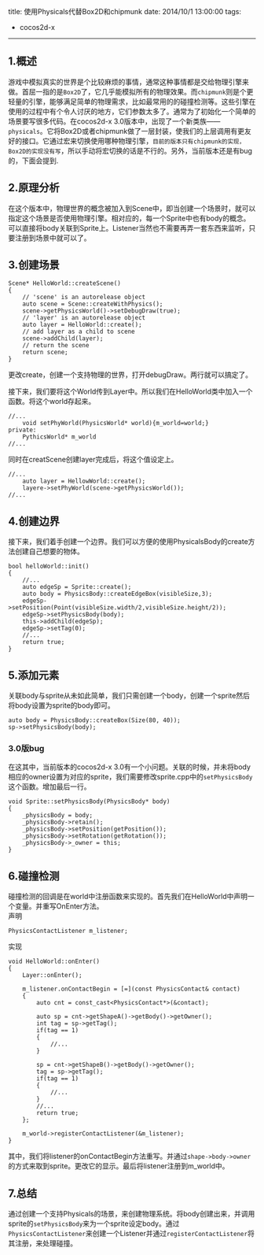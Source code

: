 title: 使用Physicals代替Box2D和chipmunk
date: 2014/10/1 13:00:00
tags: 
- cocos2d-x
---

## 1.概述

游戏中模拟真实的世界是个比较麻烦的事情，通常这种事情都是交给物理引擎来做。首屈一指的是`Box2D`了，它几乎能模拟所有的物理效果。而`chipmunk`则是个更轻量的引擎，能够满足简单的物理需求，比如最常用的的碰撞检测等。这些引擎在使用的过程中有个令人讨厌的地方，它们参数太多了。通常为了初始化一个简单的场景要写很多代码。在cocos2d-x 3.0版本中，出现了一个新类族——`physicals`。它将Box2D或者chipmunk做了一层封装，使我们的上层调用有更友好的接口。它通过宏来切换使用哪种物理引擎，`目前的版本只有chipmunk的实现，Box2D的实现没有写`，所以手动将宏切换的话是不行的。另外，当前版本还是有bug的，下面会提到.

## 2.原理分析
在这个版本中，物理世界的概念被加入到Scene中，即当创建一个场景时，就可以指定这个场景是否使用物理引擎。相对应的，每一个Sprite中也有body的概念。可以直接将body关联到Sprite上。Listener当然也不需要再弄一套东西来监听，只要注册到场景中就可以了。

## 3.创建场景

	Scene* HelloWorld::createScene()  
	{
		// 'scene' is an autorelease object  
		auto scene = Scene::createWithPhysics();  
      	scene->getPhysicsWorld()->setDebugDraw(true);  
     	// 'layer' is an autorelease object  
       	auto layer = HelloWorld::create();  
      	// add layer as a child to scene  
     	scene->addChild(layer);   
      	// return the scene  
     	return scene;  
    }
更改create，创建一个支持物理的世界，打开debugDraw。两行就可以搞定了。

接下来，我们要将这个World传到Layer中。所以我们在HelloWorld类中加入一个函数。将这个world存起来。 

	//...
		void setPhyWorld(PhysicsWorld* world){m_world=world;}
	private:
		PythicsWorld* m_world
	//...
	
同时在creatScene创建layer完成后，将这个值设定上。
	
	//...
		auto layer = HellowWorld::create();
		layere->setPhyWorld(scene->getPhysicsWorld());
	//...
	
## 4.创建边界
接下来，我们着手创建一个边界。我们可以方便的使用PhysicalsBody的create方法创建自己想要的物体。 

	bool helloWorld::init()
	{
		//...
		auto edgeSp = Sprite::create();  
		auto body = PhysicsBody::createEdgeBox(visibleSize,3);  
		edgeSp->setPosition(Point(visibleSize.width/2,visibleSize.height/2));  
		edgeSp->setPhysicsBody(body);  
		this->addChild(edgeSp);  
		edgeSp->setTag(0);  	
		//...
		return true;	
	}

## 5.添加元素
关联body与sprite从未如此简单，我们只需创建一个body，创建一个sprite然后将body设置为sprite的body即可。 

	auto body = PhysicsBody::createBox(Size(80, 40));  
	sp->setPhysicsBody(body); 

### 3.0版bug
 在这其中，当前版本的cocos2d-x 3.0有一个小问题。关联的时候，并未将body相应的owner设置为对应的sprite，我们需要修改sprite.cpp中的`setPhysicsBody`这个函数。增加最后一行。

	void Sprite::setPhysicsBody(PhysicsBody* body)  
	{  
		_physicsBody = body;  
		_physicsBody->retain();  
		_physicsBody->setPosition(getPosition());  
		_physicsBody->setRotation(getRotation());  
		_physicsBody->_owner = this;  
	}  
## 6.碰撞检测
碰撞检测的回调是在world中注册函数来实现的。首先我们在HelloWorld中声明一个变量。并重写OnEnter方法。  
声明
  
	PhysicsContactListener m_listener;  
实现

	void HelloWorld::onEnter()
	{
		Layer::onEnter(); 
		
		m_listener.onContactBegin = [=](const PhysicsContact& contact)  
		{
			auto cnt = const_cast<PhysicsContact*>(&contact);  
			
			auto sp = cnt->getShapeA()->getBody()->getOwner();  
			int tag = sp->getTag();
			if(tag == 1)
			{
				//...
			} 
			
			sp = cnt->getShapeB()->getBody()->getOwner(); 
			tag = sp->getTag(); 
			if(tag == 1)
			{
				//...
			} 
			//...
			return true;
		};
		
		m_world->registerContactListener(&m_listener);
	}
	
其中，我们将listener的onContactBegin方法重写。并通过`shape->body->owner`的方式来取到sprite。更改它的显示。最后将listener注册到m_world中。

## 7.总结
通过创建一个支持Physicals的场景，来创建物理系统。将body创建出来，并调用sprite的`setPhysicsBody`来为一个sprite设定body。通过`PhysicsContactListener`来创建一个Listener并通过`registerContactListener`将其注册，来处理碰撞。
	
